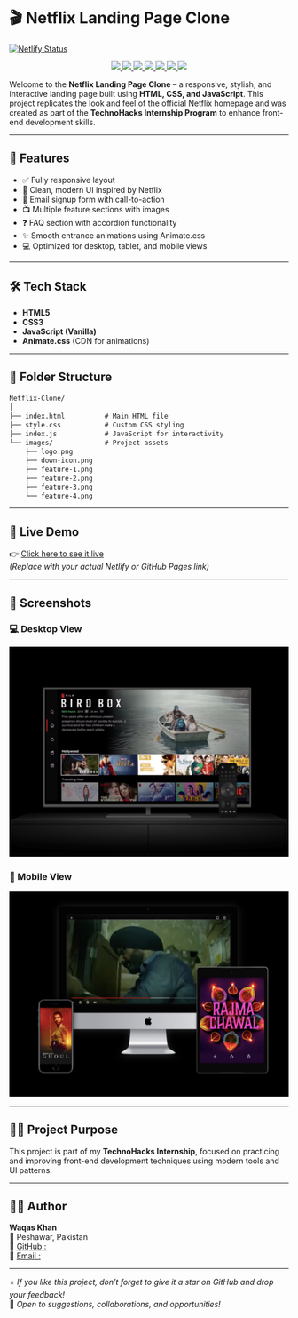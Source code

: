 
# 🎬 Netflix Landing Page Clone
[![Netlify Status](https://api.netlify.com/api/v1/badges/be8faac0-4056-4580-9f8a-cb53bfe82abc/deploy-status)](https://app.netlify.com/sites/intern-ntflx/deploys) <br>
<p align="center">
  <a href="https://technohacks.co.in">
    <img src="https://img.shields.io/badge/Internship-TechnoHacks-blueviolet" />
  </a>
  <a href="https://github.com/Waqas-Khan-CodeCanvas/Netflix-Landing-Page-Clone">
    <img src="https://img.shields.io/github/last-commit/Waqas-Khan-CodeCanvas/Netflix-Landing-Page-Clone?color=blue" />
  </a>
  <a href="https://github.com/Waqas-Khan-CodeCanvas/Netflix-Landing-Page-Clone">
    <img src="https://img.shields.io/github/repo-size/Waqas-Khan-CodeCanvas/Netflix-Landing-Page-Clone?color=orange" />
  </a>
  <a href="https://github.com/Waqas-Khan-CodeCanvas/Netflix-Landing-Page-Clone/blob/main/LICENSE">
    <img src="https://img.shields.io/github/license/Waqas-Khan-CodeCanvas/Netflix-Landing-Page-Clone" />
  </a>
  <a href="https://developer.mozilla.org/en-US/docs/Web/HTML">
    <img src="https://img.shields.io/badge/HTML-5-orange?logo=html5" />
  </a>
  <a href="https://developer.mozilla.org/en-US/docs/Web/CSS">
    <img src="https://img.shields.io/badge/CSS-3-blue?logo=css3" />
  </a>
  <a href="https://developer.mozilla.org/en-US/docs/Web/JavaScript">
    <img src="https://img.shields.io/badge/JavaScript-Vanilla-yellow?logo=javascript" />
  </a>
</p>



Welcome to the **Netflix Landing Page Clone** – a responsive, stylish, and interactive landing page built using **HTML, CSS, and JavaScript**. This project replicates the look and feel of the official Netflix homepage and was created as part of the **TechnoHacks Internship Program** to enhance front-end development skills.

---

## 🌟 Features

- ✅ Fully responsive layout
- 🎨 Clean, modern UI inspired by Netflix
- 📩 Email signup form with call-to-action
- 📺 Multiple feature sections with images
- ❓ FAQ section with accordion functionality
- ✨ Smooth entrance animations using Animate.css
- 💻 Optimized for desktop, tablet, and mobile views

---

## 🛠️ Tech Stack

- **HTML5**
- **CSS3**
- **JavaScript (Vanilla)**
- **Animate.css** (CDN for animations)

---

## 📁 Folder Structure

```
Netflix-Clone/
│
├── index.html          # Main HTML file
├── style.css           # Custom CSS styling
├── index.js            # JavaScript for interactivity
└── images/             # Project assets
    ├── logo.png
    ├── down-icon.png
    ├── feature-1.png
    ├── feature-2.png
    ├── feature-3.png
    └── feature-4.png
```

---

## 🔗 Live Demo

👉 [Click here to see it live](https://your-live-demo-link.netlify.app)  
_(Replace with your actual Netlify or GitHub Pages link)_

---

## 📸 Screenshots

### 💻 Desktop View
![Desktop](images/feature-1.png)

### 📱 Mobile View
![Mobile](images/feature-3.png)

---

## 🧑‍🎓 Project Purpose

This project is part of my **TechnoHacks Internship**, focused on practicing and improving front-end development techniques using modern tools and UI patterns.

---

## 👨‍💻 Author

**Waqas Khan**  
📍 Peshawar, Pakistan  
🔗 [GitHub : ](https://github.com/Waqas-Khan-CodeCanvas)  
📧 [Email : ](mailto:waqaskhan0589@gmail.com)

---

⭐ *If you like this project, don’t forget to give it a star on GitHub and drop your feedback!*  
💬 *Open to suggestions, collaborations, and opportunities!*
